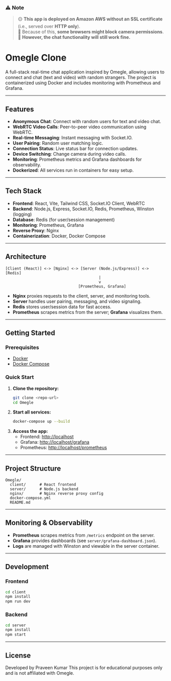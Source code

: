 ### ⚠️ **Note**
> 🟡 **This app is deployed on Amazon AWS without an SSL certificate** (i.e., served over **HTTP only**).  
> 📸 Because of this, **some browsers might block camera permissions**.  
> 💬 **However, the chat functionality will still work fine.**



# Omegle Clone

A full-stack real-time chat application inspired by Omegle, allowing users to connect and chat (text and video) with random strangers. The project is containerized using Docker and includes monitoring with Prometheus and Grafana.

---

## Features

- **Anonymous Chat**: Connect with random users for text and video chat.
- **WebRTC Video Calls**: Peer-to-peer video communication using WebRTC.
- **Real-time Messaging**: Instant messaging with Socket.IO.
- **User Pairing**: Random user matching logic.
- **Connection Status**: Live status bar for connection updates.
- **Device Switching**: Change camera during video calls.
- **Monitoring**: Prometheus metrics and Grafana dashboards for observability.
- **Dockerized**: All services run in containers for easy setup.

---

## Tech Stack

- **Frontend**: React, Vite, Tailwind CSS, Socket.IO Client, WebRTC
- **Backend**: Node.js, Express, Socket.IO, Redis, Prometheus, Winston (logging)
- **Database**: Redis (for user/session management)
- **Monitoring**: Prometheus, Grafana
- **Reverse Proxy**: Nginx
- **Containerization**: Docker, Docker Compose

---

## Architecture

```
[Client (React)] <-> [Nginx] <-> [Server (Node.js/Express)] <-> [Redis]
                                         |                
                                         v                
                                [Prometheus, Grafana]
```
- **Nginx** proxies requests to the client, server, and monitoring tools.
- **Server** handles user pairing, messaging, and video signaling.
- **Redis** stores user/session data for fast access.
- **Prometheus** scrapes metrics from the server; **Grafana** visualizes them.

---

## Getting Started

### Prerequisites
- [Docker](https://www.docker.com/get-started)
- [Docker Compose](https://docs.docker.com/compose/)

### Quick Start

1. **Clone the repository:**
   ```bash
   git clone <repo-url>
   cd Omegle
   ```
2. **Start all services:**
   ```bash
   docker-compose up --build
   ```
3. **Access the app:**
   - Frontend: [http://localhost](http://localhost)
   - Grafana: [http://localhost/grafana](http://localhost/grafana)
   - Prometheus: [http://localhost/prometheus](http://localhost/prometheus)

---

## Project Structure

```
Omegle/
  client/      # React frontend
  server/      # Node.js backend
  nginx/       # Nginx reverse proxy config
  docker-compose.yml
  README.md
```

---

## Monitoring & Observability
- **Prometheus** scrapes metrics from `/metrics` endpoint on the server.
- **Grafana** provides dashboards (see `server/grafana-dashboard.json`).
- **Logs** are managed with Winston and viewable in the server container.

---

## Development

### Frontend
```bash
cd client
npm install
npm run dev
```

### Backend
```bash
cd server
npm install
npm start
```

---


## License
Developed by Praveen Kumar
This project is for educational purposes only and is not affiliated with Omegle.
